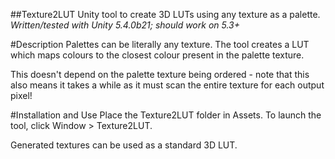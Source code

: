 ##Texture2LUT
Unity tool to create 3D LUTs using any texture as a palette. *Written/tested with Unity 5.4.0b21; should work on 5.3+*

#Description
Palettes can be literally any texture. The tool creates a LUT which maps colours to the closest colour present in the palette texture.

This doesn't depend on the palette texture being ordered - note that this also means it takes a while as it must scan the entire texture for each output pixel!

#Installation and Use
Place the Texture2LUT folder in Assets. To launch the tool, click Window > Texture2LUT.

Generated textures can be used as a standard 3D LUT.